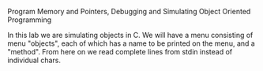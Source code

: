 Program Memory and Pointers, Debugging and Simulating Object Oriented Programming

In this lab we are simulating objects in C. We will have a menu consisting of menu "objects", each of which has a name to be printed on the menu, and a "method". From here on we read complete lines from stdin instead of individual chars.
